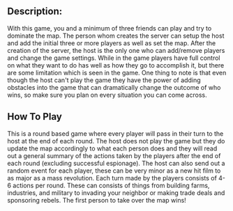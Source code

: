 ## Description:

With this game, you and a minimum of three friends can play and try to dominate the map. The person whom creates the server can setup the host and add the initial three or more players as well as set the map. After the creation of the server, the host is the only one who can add/remove players and change the game settings. While in the game players have full control on what they want to do has well as how they go to accomplish it, but there are some limitation which is seen in the game. One thing to note is that even though the host can't play the game they have the power of adding obstacles into the game that can dramatically change the outcome of who wins, so make sure you plan on every situation you can come across.

## How To Play

This is a round based game where every player will pass in their turn to the host at the end of each round. The host does not play the game but they do update the map accordingly to what each person does and they will read out a general summary of the actions taken by the players after the end of each round (excluding successful espionage). The host can also send out a random event for each player, these can be very minor as a new hit film to as major as a mass revolution. Each turn made by the players consists of 4-6 actions per round. These can consists of things from building farms, industries, and military to invading your neighbor or making trade deals and sponsoring rebels. The first person to take over the map wins!
